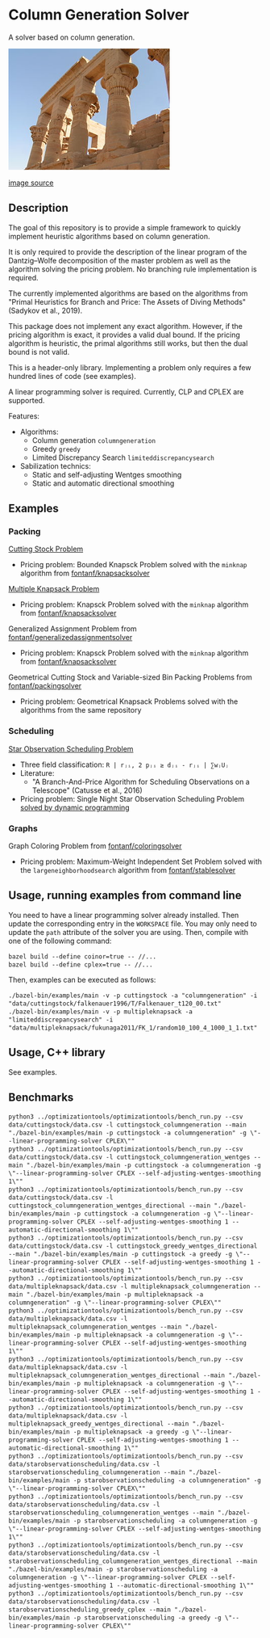 # Column Generation Solver

A solver based on column generation.

![columngeneration](img/columngeneration.jpg?raw=true "columngeneration")

[image source](https://commons.wikimedia.org/wiki/File:ColonnesPavillonTrajan.jpg)

## Description

The goal of this repository is to provide a simple framework to quickly implement heuristic algorithms based on column generation.

It is only required to provide the description of the linear program of the Dantzig–Wolfe decomposition of the master problem as well as the algorithm solving the pricing problem.
No branching rule implementation is required.

The currently implemented algorithms are based on the algorithms from "Primal Heuristics for Branch and Price: The Assets of Diving Methods" (Sadykov et al., 2019).

This package does not implement any exact algorithm. However, if the pricing algorithm is exact, it provides a valid dual bound.
If the pricing algorithm is heuristic, the primal algorithms still works, but then the dual bound is not valid.

This is a header-only library. Implementing a problem only requires a few hundred lines of code (see examples).

A linear programming solver is required. Currently, CLP and CPLEX are supported.

Features:
* Algorithms:
  * Column generation `columngeneration`
  * Greedy `greedy`
  * Limited Discrepancy Search `limiteddiscrepancysearch`
* Sabilization technics:
  * Static and self-adjusting Wentges smoothing
  * Static and automatic directional smoothing

## Examples

### Packing

[Cutting Stock Problem](examples/cuttingstock.hpp)
* Pricing problem: Bounded Knapsck Problem solved with the `minknap` algorithm from [fontanf/knapsacksolver](https://github.com/fontanf/knapsacksolver)

[Multiple Knapsack Problem](examples/multipleknapsack.hpp)
* Pricing problem: Knapsck Problem solved with the `minknap` algorithm from [fontanf/knapsacksolver](https://github.com/fontanf/knapsacksolver)

Generalized Assignment Problem from [fontanf/generalizedassignmentsolver](https://github.com/fontanf/generalizedassignmentsolver/blob/master/generalizedassignmentsolver/algorithms/columngeneration.cpp)
* Pricing problem: Knapsck Problem solved with the `minknap` algorithm from [fontanf/knapsacksolver](https://github.com/fontanf/knapsacksolver)

Geometrical Cutting Stock and Variable-sized Bin Packing Problems from [fontanf/packingsolver](https://github.com/fontanf/packingsolver/blob/master/packingsolver/algorithms/column_generation.hpp)
* Pricing problem: Geometrical Knapsack Problems solved with the algorithms from the same repository

### Scheduling

[Star Observation Scheduling Problem](examples/starobservationscheduling.hpp)
* Three field classification: `R | rⱼᵢ, 2 pⱼᵢ ≥ dⱼᵢ - rⱼᵢ | ∑wⱼUⱼ`
* Literature:
  * "A Branch-And-Price Algorithm for Scheduling Observations on a Telescope" (Catusse et al., 2016)
* Pricing problem: Single Night Star Observation Scheduling Problem [solved by dynamic programming](examples/pricingsolver/singlenightstarobservationscheduling.hpp)

### Graphs

Graph Coloring Problem from [fontanf/coloringsolver](https://github.com/fontanf/coloringsolver/blob/master/coloringsolver/algorithms/columngeneration.cpp)
* Pricing problem: Maximum-Weight Independent Set Problem solved with the `largeneighborhoodsearch` algorithm from [fontanf/stablesolver](https://github.com/fontanf/stablesolver)

## Usage, running examples from command line

You need to have a linear programming solver already installed. Then update the corresponding entry in the `WORKSPACE` file. You may only need to update the `path` attribute of the solver you are using. Then, compile with one of the following command:
```shell
bazel build --define coinor=true -- //...
bazel build --define cplex=true -- //...
```

Then, examples can be executed as follows:
```shell
./bazel-bin/examples/main -v -p cuttingstock -a "columngeneration" -i "data/cuttingstock/falkenauer1996/T/Falkenauer_t120_00.txt"
./bazel-bin/examples/main -v -p multipleknapsack -a "limiteddiscrepancysearch" -i "data/multipleknapsack/fukunaga2011/FK_1/random10_100_4_1000_1_1.txt"
```

## Usage, C++ library

See examples.

## Benchmarks

```shell
python3 ../optimizationtools/optimizationtools/bench_run.py --csv data/cuttingstock/data.csv -l cuttingstock_columngeneration --main "./bazel-bin/examples/main -p cuttingstock -a columngeneration" -g \"--linear-programming-solver CPLEX\""
python3 ../optimizationtools/optimizationtools/bench_run.py --csv data/cuttingstock/data.csv -l cuttingstock_columngeneration_wentges --main "./bazel-bin/examples/main -p cuttingstock -a columngeneration -g \"--linear-programming-solver CPLEX --self-adjusting-wentges-smoothing 1\""
python3 ../optimizationtools/optimizationtools/bench_run.py --csv data/cuttingstock/data.csv -l cuttingstock_columngeneration_wentges_directional --main "./bazel-bin/examples/main -p cuttingstock -a columngeneration -g \"--linear-programming-solver CPLEX --self-adjusting-wentges-smoothing 1 --automatic-directional-smoothing 1\""
python3 ../optimizationtools/optimizationtools/bench_run.py --csv data/cuttingstock/data.csv -l cuttingstock_greedy_wentges_directional --main "./bazel-bin/examples/main -p cuttingstock -a greedy -g \"--linear-programming-solver CPLEX --self-adjusting-wentges-smoothing 1 --automatic-directional-smoothing 1\""
python3 ../optimizationtools/optimizationtools/bench_run.py --csv data/multipleknapsack/data.csv -l multipleknapsack_columngeneration --main "./bazel-bin/examples/main -p multipleknapsack -a columngeneration" -g \"--linear-programming-solver CPLEX\""
python3 ../optimizationtools/optimizationtools/bench_run.py --csv data/multipleknapsack/data.csv -l multipleknapsack_columngeneration_wentges --main "./bazel-bin/examples/main -p multipleknapsack -a columngeneration -g \"--linear-programming-solver CPLEX --self-adjusting-wentges-smoothing 1\""
python3 ../optimizationtools/optimizationtools/bench_run.py --csv data/multipleknapsack/data.csv -l multipleknapsack_columngeneration_wentges_directional --main "./bazel-bin/examples/main -p multipleknapsack -a columngeneration -g \"--linear-programming-solver CPLEX --self-adjusting-wentges-smoothing 1 --automatic-directional-smoothing 1\""
python3 ../optimizationtools/optimizationtools/bench_run.py --csv data/multipleknapsack/data.csv -l multipleknapsack_greedy_wentges_directional --main "./bazel-bin/examples/main -p multipleknapsack -a greedy -g \"--linear-programming-solver CPLEX --self-adjusting-wentges-smoothing 1 --automatic-directional-smoothing 1\""
python3 ../optimizationtools/optimizationtools/bench_run.py --csv data/starobservationscheduling/data.csv -l starobservationscheduling_columngeneration --main "./bazel-bin/examples/main -p starobservationscheduling -a columngeneration" -g \"--linear-programming-solver CPLEX\""
python3 ../optimizationtools/optimizationtools/bench_run.py --csv data/starobservationscheduling/data.csv -l starobservationscheduling_columngeneration_wentges --main "./bazel-bin/examples/main -p starobservationscheduling -a columngeneration -g \"--linear-programming-solver CPLEX --self-adjusting-wentges-smoothing 1\""
python3 ../optimizationtools/optimizationtools/bench_run.py --csv data/starobservationscheduling/data.csv -l starobservationscheduling_columngeneration_wentges_directional --main "./bazel-bin/examples/main -p starobservationscheduling -a columngeneration -g \"--linear-programming-solver CPLEX --self-adjusting-wentges-smoothing 1 --automatic-directional-smoothing 1\""
python3 ../optimizationtools/optimizationtools/bench_run.py --csv data/starobservationscheduling/data.csv -l starobservationscheduling_greedy_cplex --main "./bazel-bin/examples/main -p starobservationscheduling -a greedy -g \"--linear-programming-solver CPLEX\""
```


